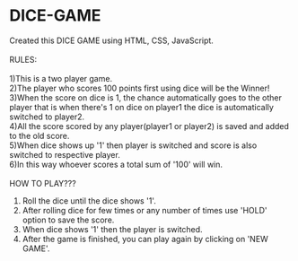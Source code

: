 # DICE-GAME
Created this DICE GAME using HTML, CSS, JavaScript.
<br>
<br>
RULES:<br>
<br>
1)This is a two player game.<br>
2)The player who scores 100 points first using dice will be the Winner! <br>
3)When the score on dice is 1, the chance automatically goes to the other player that is when there's 1 on dice on player1 the dice is  automatically switched to player2.<br>
4)All the score scored by any player(player1 or player2) is saved and added to the old score.<br>
5)When dice shows up '1' then player is switched and score is also switched to respective player.<br>
6)In this way whoever scores a total sum of '100' will win.<br>
<br>
HOW TO PLAY???<br>
1) Roll the dice until the dice shows '1'.
2) After rolling dice for few times or any number of times use 'HOLD' option to save the score.
3) When dice shows '1' then the player is switched.
4) After the game is finished, you can play again by clicking on 'NEW GAME'.
   
